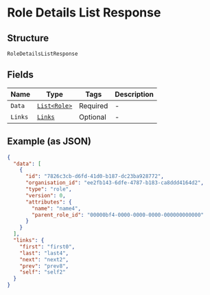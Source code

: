 
# Role Details List Response

## Structure

`RoleDetailsListResponse`

## Fields

| Name | Type | Tags | Description |
|  --- | --- | --- | --- |
| `Data` | [`List<Role>`](../../doc/models/role.md) | Required | - |
| `Links` | [`Links`](../../doc/models/links.md) | Optional | - |

## Example (as JSON)

```json
{
  "data": [
    {
      "id": "7826c3cb-d6fd-41d0-b187-dc23ba928772",
      "organisation_id": "ee2fb143-6dfe-4787-b183-ca8ddd4164d2",
      "type": "role",
      "version": 0,
      "attributes": {
        "name": "name4",
        "parent_role_id": "00000bf4-0000-0000-0000-000000000000"
      }
    }
  ],
  "links": {
    "first": "first0",
    "last": "last4",
    "next": "next2",
    "prev": "prev8",
    "self": "self2"
  }
}
```

